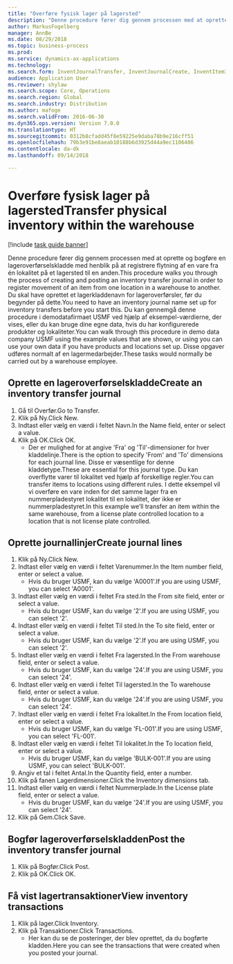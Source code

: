 ```yaml
--- 
title: "Overføre fysisk lager på lagersted"
description: "Denne procedure fører dig gennem processen med at oprette og bogføre en lageroverførselskladde med henblik på at registrere flytning af en vare fra én lokalitet på et lagersted til en anden."
author: MarkusFogelberg
manager: AnnBe
ms.date: 08/29/2018
ms.topic: business-process
ms.prod: 
ms.service: dynamics-ax-applications
ms.technology: 
ms.search.form: InventJournalTransfer, InventJournalCreate, InventItemIdLookupSimple, InventLocationIdLookup, WMSLocationIdLookup, InventTrans
audience: Application User
ms.reviewer: shylaw
ms.search.scope: Core, Operations
ms.search.region: Global
ms.search.industry: Distribution
ms.author: mafoge
ms.search.validFrom: 2016-06-30
ms.dyn365.ops.version: Version 7.0.0
ms.translationtype: HT
ms.sourcegitcommit: 0312b8cfadd45f8e59225e9daba78b9e216cff51
ms.openlocfilehash: 79b3e91be8aeab10188b6d3925d44a9ec1106406
ms.contentlocale: da-dk
ms.lasthandoff: 09/14/2018

---
```

# <a name="transfer-physical-inventory-within-the-warehouse"></a><span data-ttu-id="5359b-103">Overføre fysisk lager på lagersted</span><span class="sxs-lookup"><span data-stu-id="5359b-103">Transfer physical inventory within the warehouse</span></span>

[!include [task guide banner](../../includes/task-guide-banner.md)]

<span data-ttu-id="5359b-104">Denne procedure fører dig gennem processen med at oprette og bogføre en lageroverførselskladde med henblik på at registrere flytning af en vare fra én lokalitet på et lagersted til en anden.</span><span class="sxs-lookup"><span data-stu-id="5359b-104">This procedure walks you through the process of creating and posting an inventory transfer journal in order to register movement of an item from one location in a warehouse to another.</span></span> <span data-ttu-id="5359b-105">Du skal have oprettet et lagerkladdenavn for lageroverførsler, før du begynder på dette.</span><span class="sxs-lookup"><span data-stu-id="5359b-105">You need to have an inventory journal name set up for inventory transfers before you start this.</span></span> <span data-ttu-id="5359b-106">Du kan gennemgå denne procedure i demodatafirmaet USMF ved hjælp af eksempel-værdierne, der vises, eller du kan bruge dine egne data, hvis du har konfigurerede produkter og lokaliteter.</span><span class="sxs-lookup"><span data-stu-id="5359b-106">You can walk through this procedure in demo data company USMF using the example values that are shown, or using you can use your own data if you have products and locations set up.</span></span> <span data-ttu-id="5359b-107">Disse opgaver udføres normalt af en lagermedarbejder.</span><span class="sxs-lookup"><span data-stu-id="5359b-107">These tasks would normally be carried out by a warehouse employee.</span></span>


## <a name="create-an-inventory-transfer-journal"></a><span data-ttu-id="5359b-108">Oprette en lageroverførselskladde</span><span class="sxs-lookup"><span data-stu-id="5359b-108">Create an inventory transfer journal</span></span>
1. <span data-ttu-id="5359b-109">Gå til Overfør.</span><span class="sxs-lookup"><span data-stu-id="5359b-109">Go to Transfer.</span></span>
2. <span data-ttu-id="5359b-110">Klik på Ny.</span><span class="sxs-lookup"><span data-stu-id="5359b-110">Click New.</span></span>
3. <span data-ttu-id="5359b-111">Indtast eller vælg en værdi i feltet Navn.</span><span class="sxs-lookup"><span data-stu-id="5359b-111">In the Name field, enter or select a value.</span></span>
4. <span data-ttu-id="5359b-112">Klik på OK.</span><span class="sxs-lookup"><span data-stu-id="5359b-112">Click OK.</span></span>
    * <span data-ttu-id="5359b-113">Der er mulighed for at angive 'Fra' og 'Til'-dimensioner for hver kladdelinje.</span><span class="sxs-lookup"><span data-stu-id="5359b-113">There is the option to specify 'From' and 'To' dimensions for each journal line.</span></span> <span data-ttu-id="5359b-114">Disse er væsentlige for denne kladdetype.</span><span class="sxs-lookup"><span data-stu-id="5359b-114">These are essential for this journal type.</span></span> <span data-ttu-id="5359b-115">Du kan overflytte varer til lokalitet ved hjælp af forskellige regler.</span><span class="sxs-lookup"><span data-stu-id="5359b-115">You can transfer items to locations using different rules.</span></span> <span data-ttu-id="5359b-116">I dette eksempel vil vi overføre en vare inden for det samme lager fra en nummerpladestyret lokalitet til en lokalitet, der ikke er nummerpladestyret.</span><span class="sxs-lookup"><span data-stu-id="5359b-116">In this example we’ll transfer an item within the same warehouse, from a license plate controlled location to a location that is not license plate controlled.</span></span>   

## <a name="create-journal-lines"></a><span data-ttu-id="5359b-117">Oprette journallinjer</span><span class="sxs-lookup"><span data-stu-id="5359b-117">Create journal lines</span></span>
1. <span data-ttu-id="5359b-118">Klik på Ny.</span><span class="sxs-lookup"><span data-stu-id="5359b-118">Click New.</span></span>
2. <span data-ttu-id="5359b-119">Indtast eller vælg en værdi i feltet Varenummer.</span><span class="sxs-lookup"><span data-stu-id="5359b-119">In the Item number field, enter or select a value.</span></span>
    * <span data-ttu-id="5359b-120">Hvis du bruger USMF, kan du vælge 'A0001'.</span><span class="sxs-lookup"><span data-stu-id="5359b-120">If you are using USMF, you can select 'A0001'.</span></span>  
3. <span data-ttu-id="5359b-121">Indtast eller vælg en værdi i feltet Fra sted.</span><span class="sxs-lookup"><span data-stu-id="5359b-121">In the From site field, enter or select a value.</span></span>
    * <span data-ttu-id="5359b-122">Hvis du bruger USMF, kan du vælge '2'.</span><span class="sxs-lookup"><span data-stu-id="5359b-122">If you are using USMF, you can select '2'.</span></span>  
4. <span data-ttu-id="5359b-123">Indtast eller vælg en værdi i feltet Til sted.</span><span class="sxs-lookup"><span data-stu-id="5359b-123">In the To site field, enter or select a value.</span></span>
    * <span data-ttu-id="5359b-124">Hvis du bruger USMF, kan du vælge '2'.</span><span class="sxs-lookup"><span data-stu-id="5359b-124">If you are using USMF, you can select '2'.</span></span>  
5. <span data-ttu-id="5359b-125">Indtast eller vælg en værdi i feltet Fra lagersted.</span><span class="sxs-lookup"><span data-stu-id="5359b-125">In the From warehouse field, enter or select a value.</span></span>
    * <span data-ttu-id="5359b-126">Hvis du bruger USMF, kan du vælge '24'.</span><span class="sxs-lookup"><span data-stu-id="5359b-126">If you are using USMF, you can select '24'.</span></span>  
6. <span data-ttu-id="5359b-127">Indtast eller vælg en værdi i feltet Til lagersted.</span><span class="sxs-lookup"><span data-stu-id="5359b-127">In the To warehouse field, enter or select a value.</span></span>
    * <span data-ttu-id="5359b-128">Hvis du bruger USMF, kan du vælge '24'.</span><span class="sxs-lookup"><span data-stu-id="5359b-128">If you are using USMF, you can select '24'.</span></span>  
7. <span data-ttu-id="5359b-129">Indtast eller vælg en værdi i feltet Fra lokalitet.</span><span class="sxs-lookup"><span data-stu-id="5359b-129">In the From location field, enter or select a value.</span></span>
    * <span data-ttu-id="5359b-130">Hvis du bruger USMF, kan du vælge 'FL-001'.</span><span class="sxs-lookup"><span data-stu-id="5359b-130">If you are using USMF, you can select 'FL-001'.</span></span>  
8. <span data-ttu-id="5359b-131">Indtast eller vælg en værdi i feltet Til lokalitet.</span><span class="sxs-lookup"><span data-stu-id="5359b-131">In the To location field, enter or select a value.</span></span>
    * <span data-ttu-id="5359b-132">Hvis du bruger USMF, kan du vælge 'BULK-001'.</span><span class="sxs-lookup"><span data-stu-id="5359b-132">If you are using USMF, you can select 'BULK-001'.</span></span>  
9. <span data-ttu-id="5359b-133">Angiv et tal i feltet Antal.</span><span class="sxs-lookup"><span data-stu-id="5359b-133">In the Quantity field, enter a number.</span></span>
10. <span data-ttu-id="5359b-134">Klik på fanen Lagerdimensioner.</span><span class="sxs-lookup"><span data-stu-id="5359b-134">Click the Inventory dimensions tab.</span></span>
11. <span data-ttu-id="5359b-135">Indtast eller vælg en værdi i feltet Nummerplade.</span><span class="sxs-lookup"><span data-stu-id="5359b-135">In the License plate field, enter or select a value.</span></span>
    * <span data-ttu-id="5359b-136">Hvis du bruger USMF, kan du vælge '24'.</span><span class="sxs-lookup"><span data-stu-id="5359b-136">If you are using USMF, you can select '24'.</span></span>  
12. <span data-ttu-id="5359b-137">Klik på Gem.</span><span class="sxs-lookup"><span data-stu-id="5359b-137">Click Save.</span></span>

## <a name="post-the-inventory-transfer-journal"></a><span data-ttu-id="5359b-138">Bogfør lageroverførselskladden</span><span class="sxs-lookup"><span data-stu-id="5359b-138">Post the inventory transfer journal</span></span>
1. <span data-ttu-id="5359b-139">Klik på Bogfør.</span><span class="sxs-lookup"><span data-stu-id="5359b-139">Click Post.</span></span>
2. <span data-ttu-id="5359b-140">Klik på OK.</span><span class="sxs-lookup"><span data-stu-id="5359b-140">Click OK.</span></span>

## <a name="view-inventory-transactions"></a><span data-ttu-id="5359b-141">Få vist lagertransaktioner</span><span class="sxs-lookup"><span data-stu-id="5359b-141">View inventory transactions</span></span>
1. <span data-ttu-id="5359b-142">Klik på lager.</span><span class="sxs-lookup"><span data-stu-id="5359b-142">Click Inventory.</span></span>
2. <span data-ttu-id="5359b-143">Klik på Transaktioner.</span><span class="sxs-lookup"><span data-stu-id="5359b-143">Click Transactions.</span></span>
    * <span data-ttu-id="5359b-144">Her kan du se de posteringer, der blev oprettet, da du bogførte kladden.</span><span class="sxs-lookup"><span data-stu-id="5359b-144">Here you can see the transactions that were created when you posted your journal.</span></span>  



